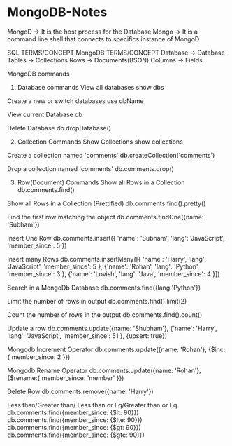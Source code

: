 # MongoDB-Notes

MongoD -> It is the host process for the Database
Mongo -> It is a command line shell that connects to specifics instance of MongoD 

SQL TERMS/CONCEPT   MongoDB TERMS/CONCEPT
Database         ->  Database
Tables           ->  Collections
Rows             ->  Documents(BSON)
Columns          ->  Fields

MongoDB commands 

1. Database commands
View all databases
show dbs

Create a new or switch databases 
use dbName

View current Database
db

Delete Database 
db.dropDatabase()

2. Collection Commands
Show Collections
show collections

Create a collection named 'comments'
db.createCollection('comments')

Drop a collection named 'comments'
db.comments.drop()

3. Row(Document) Commands
Show all Rows in a Collection 
db.comments.find()

Show all Rows in a Collection (Prettified)
db.comments.find().pretty()

Find the first row matching the object
db.comments.findOne({name: 'Subham'})

Insert One Row
db.comments.insert({
    'name': 'Subham',
    'lang': 'JavaScript',
    'member_since': 5
 })

Insert many Rows
db.comments.insertMany([{
    'name': 'Harry',
    'lang': 'JavaScript',
    'member_since': 5
    }, 
    {'name': 'Rohan',
    'lang': 'Python',
    'member_since': 3
    },
    {'name': 'Lovish',
    'lang': 'Java',
    'member_since': 4
}])

Search in a MongoDb Database
db.comments.find({lang:'Python'})

Limit the number of rows in output
db.comments.find().limit(2)

Count the number of rows in the output
db.comments.find().count()

Update a row
db.comments.update({name: 'Shubham'},
{'name': 'Harry',
    'lang': 'JavaScript',
    'member_since': 51
}, {upsert: true})

Mongodb Increment Operator
db.comments.update({name: 'Rohan'},
{$inc:{
    member_since: 2
}})

Mongodb Rename Operator
db.comments.update({name: 'Rohan'},
{$rename:{
    member_since: 'member'
}})

Delete Row 
db.comments.remove({name: 'Harry'})

Less than/Greater than/ Less than or Eq/Greater than or Eq
db.comments.find({member_since: {$lt: 90}})
db.comments.find({member_since: {$lte: 90}})
db.comments.find({member_since: {$gt: 90}})
db.comments.find({member_since: {$gte: 90}})

